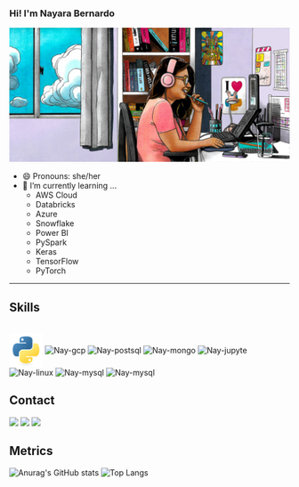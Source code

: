 ### Hi! I'm Nayara Bernardo

![capa_github](https://github.com/nayyarabernardo/nayyarabernardo/blob/main/Nay%20Github.jpg?raw=true)
<!--![counter](https://enxp7tl7m11xqsi.m.pipedream.net?color=blueviolet) -->

- 😄 Pronouns: she/her
- 🌱 I’m currently learning ...
  - AWS Cloud
  - Databricks
  - Azure
  - Snowflake
  - Power BI
  - PySpark
  - Keras
  - TensorFlow
  - PyTorch

 
---

## Skills

</div>
<div style="display: inline_block"><br>
<img align="center" alt="Nay-Python" height="60" width="60" src="https://raw.githubusercontent.com/devicons/devicon/master/icons/python/python-original.svg">
<img align="center" alt="Nay-gcp" height="60" width="60" src="https://cdn.jsdelivr.net/gh/devicons/devicon/icons/googlecloud/googlecloud-original.svg">
<img align="center" alt="Nay-postsql" height="60" width="60" src="https://cdn.jsdelivr.net/gh/devicons/devicon/icons/postgresql/postgresql-original.svg">
<img align="center" alt="Nay-mongo" height="60" width="60" src="https://cdn.jsdelivr.net/gh/devicons/devicon/icons/mongodb/mongodb-plain-wordmark.svg">
<img align="center" alt="Nay-jupyte" height="60" width="60" src="https://cdn.jsdelivr.net/gh/devicons/devicon/icons/jupyter/jupyter-original-wordmark.svg">
<img align="center" alt="Nay-linux" height="60" width="60" src="https://cdn.jsdelivr.net/gh/devicons/devicon/icons/linux/linux-original.svg">
<img align="center" alt="Nay-mysql" height="60" width="60" src="https://cdn.jsdelivr.net/gh/devicons/devicon/icons/mysql/mysql-original.svg">
<img align="center" alt="Nay-mysql" height="60" width="60" src="https://cdn.jsdelivr.net/gh/devicons/devicon/icons/pandas/pandas-original.svg">
</div>

## Contact


<div> 
 <a href="https://www.gitshowcase.com/nayyarabernardo" target="_blank"><img src="https://img.shields.io/badge/Portfolio-5340ff?style=for-the-badge&logo=Google-chrome&logoColor=white" target="_blank"></a> 	
 <a href = "mailto:nayyarabernardo@gmail.com"><img src="https://img.shields.io/badge/-Gmail-%23333?style=for-the-badge&logo=gmail&logoColor=white" target="_blank"></a>
  <a href="https://www.linkedin.com/in/nayyarabernardo" target="_blank"><img src="https://img.shields.io/badge/-LinkedIn-%230077B5?style=for-the-badge&logo=linkedin&logoColor=white" target="_blank"></a> 
</div>

## Metrics


![Anurag's GitHub stats](https://github-readme-stats.vercel.app/api?username=nayyarabernardo&show_icons=true&theme=omni&hide=contribs,prs)
![Top Langs](https://github-readme-stats.vercel.app/api/top-langs/?username=nayyarabernardo&layout=compact&theme=omni)

